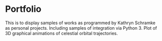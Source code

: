# Portfolio
This is to display samples of works as programmed by Kathryn Schramke as personal projects.
Including samples of integration via Python 3.
Plot of 3D graphical animations of celestial orbital trajectories.

